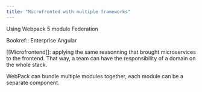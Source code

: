 ```yaml
---
title: "Microfronted with multiple frameworks"
---
```


Using Webpack 5 module Federation

Bookref:: Enterprise Angular

[[Microfrontend]]: applying the same reasonning that brought microservices to the frontend. That way, a team can have the responsibility of a domain on the whole stack.

WebPack can bundle multiple modules together, each module can be a separate component.

